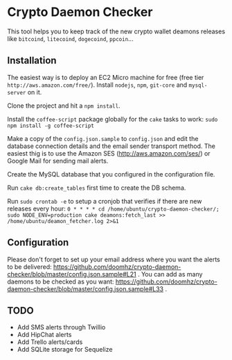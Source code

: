 Crypto Daemon Checker
=====================

This tool helps you to keep track of the new crypto wallet deamons releases like `bitcoind`, `litecoind`, `dogecoind`, `ppcoin`...


Installation
------------

The easiest way is to deploy an EC2 Micro machine for free (free tier `http://aws.amazon.com/free/`).
Install `nodejs`, `npm`, `git-core` and `mysql-server` on it.

Clone the project and hit a `npm install`.

Install the `coffee-script` package globally for the `cake` tasks to work:
`sudo npm install -g coffee-script`

Make a copy of the `config.json.sample` to `config.json` and edit the database connection details and the email sender transport method. The easiest thig is to use the Amazon SES (http://aws.amazon.com/ses/) or Google Mail for sending mail alerts.

Create the MySQL database that you configured in the configuration file.

Run `cake db:create_tables` first time to create the DB schema.

Run `sudo crontab -e` to setup a cronjob that verifies if there are new releases every hour:
`0 * * * * cd /home/ubuntu/crypto-daemon-checker/; sudo NODE_ENV=production cake deamons:fetch_last >> /home/ubuntu/deamon_fetcher.log 2>&1`


Configuration
-------------

Please don't forget to set up your email address where you want the alerts to be delivered: https://github.com/doomhz/crypto-daemon-checker/blob/master/config.json.sample#L21 .
You can add as many daemons to be checked as you want: https://github.com/doomhz/crypto-daemon-checker/blob/master/config.json.sample#L33 .


TODO
----

* Add SMS alerts through Twillio
* Add HipChat alerts
* Add Trello alerts/cards
* Add SQLite storage for Sequelize
